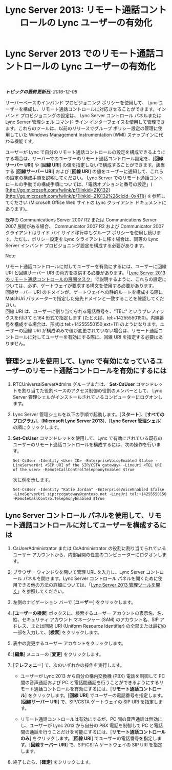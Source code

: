 ﻿---
title: 'Lync Server 2013: リモート通話コントロールの Lync ユーザーの有効化'
TOCTitle: リモート通話コントロールの Lync ユーザーの有効化
ms:assetid: f39bc10d-034c-4875-a0b8-554e1109e7e6
ms:mtpsurl: https://technet.microsoft.com/ja-jp/library/Gg615048(v=OCS.15)
ms:contentKeyID: 48274112
ms.date: 12/10/2016
mtps_version: v=OCS.15
ms.translationtype: HT
---

# Lync Server 2013 でのリモート通話コントロールの Lync ユーザーの有効化

 

_**トピックの最終更新日:** 2016-12-08_

サーバーベースのインバンド プロビジョニング ポリシーを使用して、 Lync ユーザーを構成し、リモート通話コントロールに対応させることができます。インバンド プロビジョニングの設定は、 Lync Server コントロール パネルまたは Lync Server 管理シェル コマンド ライン インターフェイスを使用して管理できます。これらのツールは、以前のリリースでグループ ポリシー設定の管理に使用していた Windows Management Instrumentation (WMI) スナップインに代わる機能です。

ユーザーが Lync で自分のリモート通話コントロールの設定を構成できるようにする場合は、サーバーでのユーザーのリモート通話コントロール設定を、\[**回線サーバー URI**\] や \[**回線 URI**\] の値を指定しないで構成することができます。該当する \[**回線サーバー URI**\] および \[**回線 URI**\] の値をユーザーに通知して、これらの設定の構成手順を説明してください。 Lync Server でのリモート通話コントロールの手動での構成手順については、「電話オプションと番号の設定」( [http://go.microsoft.com/fwlink/p/?linkid=210132](http://go.microsoft.com/fwlink/p/?linkid=210132%26clcid=0x411)) を参照してください (Microsoft Office Web サイトの Lync クライアント ドキュメントにあります)。

既存の Communications Server 2007 R2 または Communications Server 2007 展開がある場合、 Communicator 2007 R2 および Communicator 2007 クライアントはサイド バイ サイド移行中もグループ ポリシーを使用し続けます。ただし、ポリシー設定を Lync クライアントに移す場合は、同等の Lync Server インバンド プロビジョニング設定を構成する必要があります。

> [!NOTE]  
> リモート通話コントロールに対してユーザーを有効にするには、ユーザーに回線 URI と回線サーバー URI の両方を提供する必要があります。「<a href="lync-server-2013-deployment-tasks-for-remote-call-control.md">Lync Server 2013 のリモート通話コントロールの展開タスク</a>」で説明するように、これらの設定については、必ず、ゲートウェイが要求する構文を使用する必要があります。<br />
> 回線サーバー URI のドメインが、ゲートウェイへの静的ルートを構成する際に MatchUri パラメーターで指定した宛先ドメインと一致することを確認してください。<br />
> 回線 URI は、ユーザーに割り当てられる電話番号を、&quot;TEL:&quot; というプレフィックスを付けて E.164 形式で指定します (たとえば、tel:+14255550150)。内線番号を構成する場合は、形式は tel:+14255550150;ext=111 のようになります。ユーザーの回線 URI が構成済みで値が変更されていない場合は、リモート通話コントロールに対してユーザーを有効にする際に、回線 URI を指定する必要はありません。


## 管理シェルを使用して、Lync で有効になっているユーザーのリモート通話コントロールを有効にするには

1.  RTCUniversalServerAdmins グループまたは、 **Set-CsUser** コマンドレットを割り当てた役割ベースのアクセス制御の役割のメンバーとして、 Lync Server 管理シェルがインストールされているコンピューターにログオンします。

2.  Lync Server 管理シェルを以下の手順で起動します。\[**スタート**\]、\[**すべてのプログラム**\]、\[**Microsoft Lync Server 2013**\]、\[**Lync Server 管理シェル**\] の順にクリックします。

3.  **Set-CsUser** コマンドレットを使用して、Lync で有効にされている既存のユーザーのリモート通話コントロールを構成するには、次の操作を行います。
    
        Set-CsUser -Identity <User ID> -EnterpriseVoiceEnabled $false -LineServerUri <SIP URI of the SIP/CSTA gateway> -LineUri <TEL URI of the user> -RemoteCallControlTelephonyEnabled $true
    
    次に例を示します。
    
        Set-CsUser -Identity "Katie Jordan" -EnterpriseVoiceEnabled $false -LineServerUri sip:rccgateway@contoso.net -LineUri tel:+14255550150 -RemoteCallControlTelephonyEnabled $true

## Lync Server コントロール パネルを使用して、リモート通話コントロールに対してユーザーを構成するには

1.  CsUserAdministrator または CsAdministrator の役割に割り当てられているユーザー アカウントから、内部展開の任意のコンピューターにログオンします。

2.  ブラウザー ウィンドウを開いて管理 URL を入力し、Lync Server コントロール パネルを開きます。Lync Server コントロール パネルを開くために使用できる他の方法の詳細については、「[Lync Server 2013 管理ツールを開く](lync-server-2013-open-lync-server-administrative-tools.md)」を参照してください。

3.  左側のナビゲーション バーで \[**ユーザー**\] をクリックします。

4.  \[**ユーザーの検索**\] ボックスに、検索するユーザー アカウントの表示名、名、姓、セキュリティ アカウント マネージャー (SAM) のアカウント名、SIP アドレス、または回線 URI (Uniform Resource Identifier) の全部または最初の一部を入力して、\[**検索**\] をクリックします。

5.  表中の変更するユーザー アカウントをクリックします。

6.  \[**編集**\] メニューの \[**変更**\] をクリックします。

7.  \[**テレフォニー**\] で、次のいずれかの操作を実行します。
    
      - ユーザーが Lync 2013 から自分の構内交換機 (PBX) 電話を制御して PC 間の音声通話および PC と電話間通話を行うことができるようにするリモート通話コントロールを有効にするには、\[**リモート通話コントロール**\] をクリックします。\[**回線 URI**\] でユーザーの電話番号を指定します。\[**回線サーバー URI**\] で、SIP/CSTA ゲートウェイの SIP URI を指定します。
    
      - リモート通話コントロールは有効にするが、PC 間の音声通話は無効にし、ユーザーが Lync 2013 から自分の PBX 電話を制御して PC と電話間の通話を行うことだけを可能にするには、\[**リモート通話コントロールのみ**\] をクリックします。\[**回線 URI**\] でユーザーの電話番号を指定します。\[**回線サーバー URI**\] で、SIP/CSTA ゲートウェイの SIP URI を指定します。

8.  終了したら、\[**確定**\] をクリックします。

